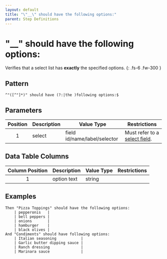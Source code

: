 ```yaml
---
layout: default
title: "\"__\" should have the following options:"
parent: Step Definitions
---
```


# "\_\_" should have the following options:

Verifies that a select list has **exactly** the specified options.
{: .fs-6 .fw-300 }

## Pattern

```
^"([^"]*)" should have (?:|the )following options:$
```

## Parameters

| Position | Description | Value Type                   | Restrictions                                                                     |
| :------: | ----------- | ---------------------------- | -------------------------------------------------------------------------------- |
|    1     | select      | field id/name/label/selector | Must refer to a [select field]({{site.baseurl}}/field_types.html#select-fields). |

## Data Table Columns

| Column Position | Description | Value Type | Restrictions |
| :-------------: | ----------- | ---------- | ------------ |
|        1        | option text | string     |              |

## Examples

```gherkin
Then "Pizza Toppings" should have the following options:
    | pepperonis   |
    | bell peppers |
    | onions       |
    | hamburger    |
    | black olives |
And "Condiments" should have following options:
    | Italian seasoning           |
    | Garlic butter dipping sauce |
    | Ranch dressing              |
    | Marinara sauce              |
```